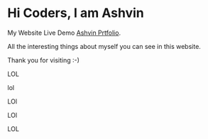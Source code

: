 # Hi Coders, I am Ashvin

My Website Live Demo [Ashvin Prtfolio](https://ashvinbambhaniya.netlify.app/).

All the interesting things about myself you can see in this website.

Thank you for visiting :-)


LOL

lol

LOl

LOl

LOL
